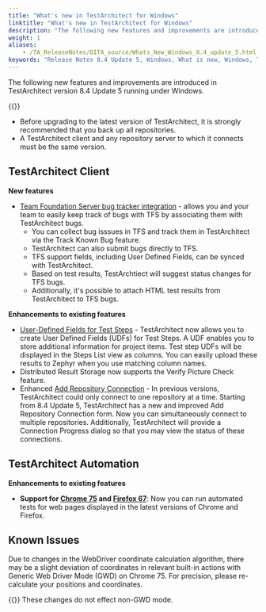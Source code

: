 ```yaml
--- 
title: "What's new in TestArchitect for Windows"
linktitle: "What's new in TestArchitect for Windows"
description: "The following new features and improvements are introduced in TestArchitect version 8.4 Update 5 running under Windows."
weight: 1
aliases: 
    - /TA_ReleaseNotes/DITA_source/Whats_New_Windows_8.4_update_5.html
keywords: "Release Notes 8.4 Update 5, Windows, What is new, Windows, TestArchitect 8.4 Update 5, TestArchitect 8.4 Update 5, what is new, Windows"
---
```


The following new features and improvements are introduced in TestArchitect version 8.4 Update 5 running under Windows.

{{<remember>}}

-   Before upgrading to the latest version of TestArchitect, it is strongly recommended that you back up all repositories.
-   A TestArchitect client and any repository server to which it connects must be the same version.

## TestArchitect Client

**New features**

-   [Team Foundation Server bug tracker integration](/user-guide/integration-with-third-party-tools/tfs-integration/tfs-bug-tracker/configuring-tfs-bug-tracker-integration/registering-a-tfs-bug-tracker#) - allows you and your team to easily keep track of bugs with TFS by associating them with TestArchitect bugs.
    -   You can collect bug isssues in TFS and track them in TestArchitect via the Track Known Bug feature.
    -   TestArchitect can also submit bugs directly to TFS.
    -   TFS support fields, including User Defined Fields, can be synced with TestArchitect.
    -   Based on test results, TestArchtiect will suggest status changes for TFS bugs.
    -   Additionally, it's possible to attach HTML test results from TestArchitect to TFS bugs.

**Enhancements to existing features**

-   [User-Defined Fields for Test Steps](/administration-guide/user-defined-fields/creating-a-user-defined-field#) - TestArchitect now allows you to create User Defined Fields \(UDFs\) for Test Steps. A UDF enables you to store additional information for project items. Test step UDFs will be displayed in the Steps List view as columns. You can easily upload these results to Zephyr when you use matching column names.
-   Distributed Result Storage now supports the Verify Picture Check feature.
-   Enhanced [Add Repository Connection](/user-guide/getting-started/working-with-repositories/connecting-to-a-repository#) - In previous versions, TestArchitect could only connect to one repository at a time. Starting from 8.4 Update 5, TestArchitect has a new and improved Add Repository Connection form. Now you can simultaneously connect to multiple repositories. Additionally, TestArchitect will provide a Connection Progress dialog so that you may view the status of these connections.

## TestArchitect Automation

**Enhancements to existing features**

-   **Support for [Chrome 75](/automation-guide/application-testing/testing-web-and-ria-applications/testing-web-applications/) and [Firefox 67](/automation-guide/application-testing/testing-web-and-ria-applications/testing-web-applications/)**: Now you can run automated tests for web pages displayed in the latest versions of Chrome and Firefox.

## Known Issues

Due to changes in the WebDriver coordinate calculation algorithm, there may be a slight deviation of coordinates in relevant built-in actions with Generic Web Driver Mode \(GWD\) on Chrome 75. For precision, please re-calculate your positions and coordinates.

{{<note>}} These changes do not effect non-GWD mode.


